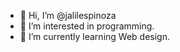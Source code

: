 - 👋 Hi, I’m @jalilespinoza
- 👀 I’m interested in programming.
- 🌱 I’m currently learning Web design.


<!---
jalilespinoza/jalilespinoza is a ✨ special ✨ repository because its `README.md` (this file) appears on your GitHub profile.
You can click the Preview link to take a look at your changes.
--->

